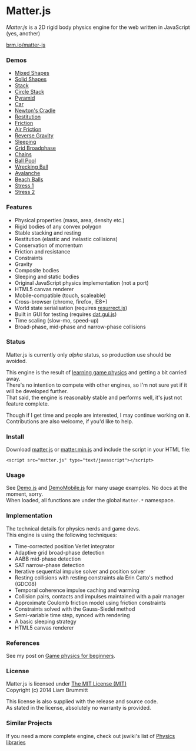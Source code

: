 # Matter.js

*Matter.js* is a 2D rigid body physics engine for the web written in JavaScript (yes, another)

[brm.io/matter-js](http://brm.io/matter-js)

### Demos

- [Mixed Shapes](http://brm.io/matter-js-demo#mixed)
- [Solid Shapes](http://brm.io/matter-js-demo#mixedSolid)
- [Stack](http://brm.io/matter-js-demo#stack)
- [Circle Stack](http://brm.io/matter-js-demo#circleStack)
- [Pyramid](http://brm.io/matter-js-demo#pyramid)
- [Car](http://brm.io/matter-js-demo#car)
- [Newton's Cradle](http://brm.io/matter-js-demo#newtonsCradle)
- [Restitution](http://brm.io/matter-js-demo#restitution)
- [Friction](http://brm.io/matter-js-demo#friction)
- [Air Friction](http://brm.io/matter-js-demo#airFriction)
- [Reverse Gravity](http://brm.io/matter-js-demo#gravity)
- [Sleeping](http://brm.io/matter-js-demo#sleeping)
- [Grid Broadphase](http://brm.io/matter-js-demo#broadphase)
- [Chains](http://brm.io/matter-js-demo#chains)
- [Ball Pool](http://brm.io/matter-js-demo#ballPool)
- [Wrecking Ball](http://brm.io/matter-js-demo#wreckingBall)
- [Avalanche](http://brm.io/matter-js-demo#avalanche)
- [Beach Balls](http://brm.io/matter-js-demo#beachBalls)
- [Stress 1](http://brm.io/matter-js-demo#stress)
- [Stress 2](http://brm.io/matter-js-demo#stress2)

### Features

-   Physical properties (mass, area, density etc.)
-   Rigid bodies of any convex polygon
-   Stable stacking and resting
-   Restitution (elastic and inelastic collisions)
-   Conservation of momentum
-   Friction and resistance
-   Constraints
-   Gravity
-   Composite bodies
-   Sleeping and static bodies
-   Original JavaScript physics implementation (not a port)
-   HTML5 canvas renderer
-   Mobile-compatible (touch, scaleable)
-   Cross-browser (chrome, firefox, IE8+)
-   World state serialisation (requires
    [resurrect.js](https://github.com/skeeto/resurrect-js))
-   Built in GUI for testing (requires
    [dat.gui.js](http://workshop.chromeexperiments.com/examples/gui/))
-   Time scaling (slow-mo, speed-up)
-   Broad-phase, mid-phase and narrow-phase collisions

### Status

Matter.js is currently only *alpha* status, so production use should be avoided.

This engine is the result of [learning game physics](http://brm.io/game-physics-for-beginners/) and getting a bit carried away. 
<br>There's no intention to compete with other engines, so I'm not sure yet if it will be developed further. 
<br>That said, the engine is reasonably stable and performs well, it's just not feature complete.

Though if I get time and people are interested, I may continue working on it.
<br>Contributions are also welcome, if you'd like to help.

### Install

Download [matter.js](https://raw2.github.com/liabru/matter-js/master/build/matter.js) or [matter.min.js](https://raw2.github.com/liabru/matter-js/master/build/matter.min.js) and include the script in your HTML file:

	<script src="matter.js" type="text/javascript"></script>

### Usage

See [Demo.js](https://raw2.github.com/liabru/matter-js/master/demo/js/Demo.js) and [DemoMobile.js](https://raw2.github.com/liabru/matter-js/master/demo/js/DemoMobile.js) for many usage examples. No docs at the moment, sorry.
<br>When loaded, all functions are under the global <code>Matter.*</code> namespace.

### Implementation

The technical details for physics nerds and game devs.
<br>This engine is using the following techniques:

-   Time-corrected position Verlet integrator
-   Adaptive grid broad-phase detection
-   AABB mid-phase detection
-   SAT narrow-phase detection
-   Iterative sequential impulse solver and position solver
-   Resting collisions with resting constraints ala Erin Catto's method
    (GDC08)
-   Temporal coherence impulse caching and warming
-   Collision pairs, contacts and impulses maintained with a pair
    manager
-   Approximate Coulomb friction model using friction constraints
-   Constraints solved with the Gauss-Siedel method
-   Semi-variable time step, synced with rendering
- 	A basic sleeping strategy
-   HTML5 canvas renderer

### References

See my post on [Game physics for beginners](http://brm.io/game-physics-for-beginners/).

### License

Matter.js is licensed under [The MIT License (MIT)](http://opensource.org/licenses/MIT)
<br/>Copyright (c) 2014 Liam Brummitt

This license is also supplied with the release and source code.
<br/>As stated in the license, absolutely no warranty is provided.

### Similar Projects

If you need a more complete engine, check out jswiki's list of [Physics libraries](https://github.com/bebraw/jswiki/wiki/Physics-libraries)